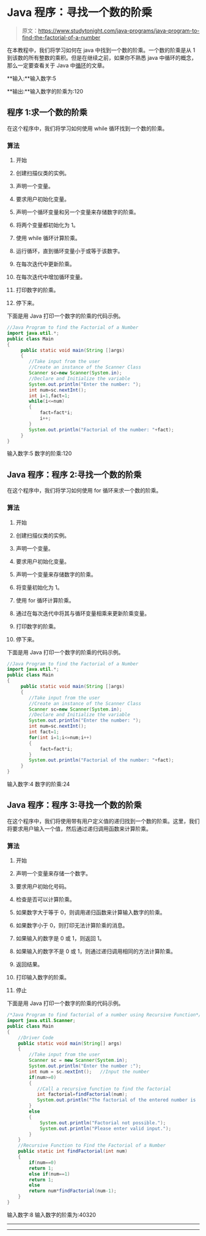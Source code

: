 # Java 程序：寻找一个数的阶乘

> 原文：<https://www.studytonight.com/java-programs/java-program-to-find-the-factorial-of-a-number>

在本教程中，我们将学习如何在 java 中找到一个数的阶乘。一个数的阶乘是从 1 到该数的所有整数的乘积。但是在继续之前，如果你不熟悉 java 中循环的概念，那么一定要查看关于 Java 中[循环](https://www.studytonight.com/java/loops-in-java.php)的文章。

**输入:**输入数字:5

**输出:**输入数字的阶乘为:120

## 程序 1:求一个数的阶乘

在这个程序中，我们将学习如何使用 while 循环找到一个数的阶乘。

### 算法

1.  开始

2.  创建扫描仪类的实例。

3.  声明一个变量。

4.  要求用户初始化变量。

5.  声明一个循环变量和另一个变量来存储数字的阶乘。

6.  将两个变量都初始化为 1。

7.  使用 while 循环计算阶乘。

8.  运行循环，直到循环变量小于或等于该数字。

9.  在每次迭代中更新阶乘。

10.  在每次迭代中增加循环变量。

11.  打印数字的阶乘。

12.  停下来。

下面是用 Java 打印一个数字的阶乘的代码示例。

```java
//Java Program to find the Factorial of a Number
import java.util.*;
public class Main
{
     public static void main(String []args)
     {
        //Take input from the user
        //Create an instance of the Scanner Class
        Scanner sc=new Scanner(System.in);
        //Declare and Initialize the variable
        System.out.println("Enter the number: ");
        int num=sc.nextInt();
        int i=1,fact=1;
        while(i<=num)
        {
            fact=fact*i;
            i++;
        }
        System.out.println("Factorial of the number: "+fact);  
     }   
}
```

输入数字:5
数字的阶乘:120

## Java 程序：程序 2:寻找一个数的阶乘

在这个程序中，我们将学习如何使用 for 循环来求一个数的阶乘。

### 算法

1.  开始

2.  创建扫描仪类的实例。

3.  声明一个变量。

4.  要求用户初始化变量。

5.  声明一个变量来存储数字的阶乘。

6.  将变量初始化为 1。

7.  使用 for 循环计算阶乘。

8.  通过在每次迭代中将其与循环变量相乘来更新阶乘变量。

9.  打印数字的阶乘。

10.  停下来。

下面是用 Java 打印一个数字的阶乘的代码示例。

```java
//Java Program to find the Factorial of a Number
import java.util.*;
public class Main
{
     public static void main(String []args)
     {
        //Take input from the user
        //Create an instance of the Scanner Class
        Scanner sc=new Scanner(System.in);
        //Declare and Initialize the variable
        System.out.println("Enter the number: ");
        int num=sc.nextInt();
        int fact=1;
        for(int i=1;i<=num;i++)
        {
            fact=fact*i;
        }
        System.out.println("Factorial of the number: "+fact); 
     }  
}
```

输入数字:4
数字的阶乘:24

## Java 程序：程序 3:寻找一个数的阶乘

在这个程序中，我们将使用带有用户定义值的递归找到一个数的阶乘。这里，我们将要求用户输入一个值，然后通过递归调用函数来计算阶乘。

### 算法

1.  开始

2.  声明一个变量来存储一个数字。

3.  要求用户初始化号码。

4.  检查是否可以计算阶乘。

5.  如果数字大于等于 0，则调用递归函数来计算输入数字的阶乘。

6.  如果数字小于 0，则打印无法计算阶乘的消息。

7.  如果输入的数字是 0 或 1，则返回 1。

8.  如果输入的数字不是 0 或 1，则通过递归调用相同的方法计算阶乘。

9.  返回结果。

10.  打印输入数字的阶乘。

11.  停止

下面是用 Java 打印一个数字的阶乘的代码示例。

```java
/*Java Program to find factorial of a number using Recursive Function*/
import java.util.Scanner;
public class Main
{
    //Driver Code
    public static void main(String[] args) 
    {
        //Take input from the user
        Scanner sc = new Scanner(System.in);
        System.out.println("Enter the number :");
        int num = sc.nextInt();   //Input the number
        if(num>=0) 
        {
           //Call a recursive function to find the factorial
           int factorial=findFactorial(num);
           System.out.println("The factorial of the entered number is :"+factorial);
        }        
        else
        {
            System.out.println("Factorial not possible.");
            System.out.println("Please enter valid input.");
        } 
    }
    //Recursive Function to Find the Factorial of a Number
    public static int findFactorial(int num)
    {
        if(num==0)
        return 1;
        else if(num==1)
        return 1;
        else
        return num*findFactorial(num-1);        
    }
}
```

输入数字:8
输入数字的阶乘为:40320

* * *

* * *